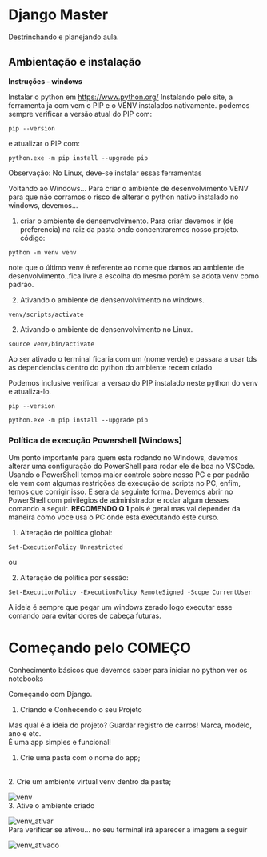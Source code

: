 # Django Master

Destrinchando e planejando aula.

## Ambientação e instalação

<strong> Instruções - windows</strong> <br>

Instalar o python em <https://www.python.org/>
Instalando pelo site, a ferramenta ja com vem o PIP e o VENV instalados nativamente.
podemos sempre verificar a versão atual do PIP com:

```pip --version```

e atualizar o PIP com:

```python.exe -m pip install --upgrade pip```

Observação: No Linux, deve-se instalar essas ferramentas

Voltando ao Windows...
Para criar o ambiente de desenvolvimento VENV para que não corramos o risco de alterar o python nativo instalado no windows, devemos...

1. criar o ambiente de densenvolvimento.
Para criar devemos ir (de preferencia) na raiz da pasta onde concentraremos nosso projeto.
código:

```python -m venv venv```

note que o último venv é referente ao nome que damos ao ambiente de desenvolvimento..fica livre a escolha do mesmo porém se adota venv como padrão.

2. Ativando o ambiente de densenvolvimento no windows.

```venv/scripts/activate```

2. Ativando o ambiente de densenvolvimento no Linux.

```source venv/bin/activate```

Ao ser ativado o terminal ficaria com um (nome verde) e passara a usar tds as dependencias dentro do python do ambiente recem criado

Podemos inclusive verificar a versao do PIP instalado neste python do venv e atualiza-lo.

```pip --version```

```python.exe -m pip install --upgrade pip```

### Política de execução Powershell [Windows]

Um ponto importante para quem esta rodando no Windows, devemos alterar uma configuração do PowerShell para rodar ele de boa no VSCode.
Usando o PowerShell temos maior controle sobre nosso PC e por padrão ele vem com algumas restrições de execução de scripts no PC, enfim, temos que corrigir isso. E sera da seguinte forma.
Devemos abrir no PowerShell com privilégios de administrador e rodar algum desses comando a seguir. <strong> RECOMENDO O 1 </strong> pois é geral mas vai depender da maneira como voce usa o PC onde esta executando este curso.

1. Alteração de política global:

```Set-ExecutionPolicy Unrestricted```

ou

2. Alteração de política por sessão:

```Set-ExecutionPolicy -ExecutionPolicy RemoteSigned -Scope CurrentUser```

A ideia é sempre que pegar um windows zerado logo executar esse comando para evitar dores de cabeça futuras.

# Começando pelo COMEÇO

Conhecimento básicos que devemos saber para iniciar no python
ver os notebooks

Começando com Django.

1. Criando e Conhecendo o seu Projeto

Mas qual é a ideia do projeto? Guardar registro de carros! Marca, modelo, ano e etc. 
<br> É uma app simples e funcional!

1. Crie uma pasta com o nome do app;
<br>
2. Crie um ambiente virtual venv dentro da pasta;

![venv](./notebooks_nivelamento/imgs_markdown/venv.png)
<br>
3. Ative o ambiente criado

![venv_ativar](./notebooks_nivelamento/imgs_markdown/venv_ativar.png)
<br>
Para verificar se ativou... no seu terminal irá aparecer a imagem a seguir

![venv_ativado](./notebooks_nivelamento/imgs_markdown/venv_ativado.png)
<br>
